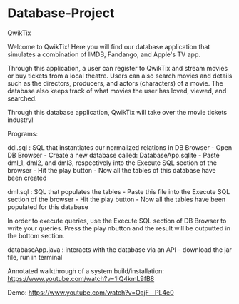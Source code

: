 # Database-Project
QwikTix

Welcome to QwikTix! Here you will find our database application that simulates a combination of IMDB, Fandango, and Apple's TV app.

Through this application, a user can register to QwikTix and stream movies or buy tickets from a local theatre. Users can also search movies and details such as the directors, producers, and actors (characters) of a movie. The database also keeps track of what movies the user has loved, viewed, and searched.

Through this database application, QwikTix will take over the movie tickets industry!

Programs:

ddl.sql : SQL that instantiates our normalized relations in DB Browser - Open DB Browser - Create a new database called: DatabaseApp.sqlite - Paste dml_1, dml2, and dml3, respectively into the Execute SQL section of the browser - Hit the play button - Now all the tables of this database have been created

dml.sql : SQL that populates the tables - Paste this file into the Execute SQL section of the browser - Hit the play button - Now all the tables have been populated for this database

In order to execute queries, use the Execute SQL section of DB Browser to write your queries. Press the play nbutton and the result will be outputted in the bottom section.

databaseApp.java : interacts with the database via an API - download the jar file, run in terminal

Annotated walkthrough of a system build/installation: https://www.youtube.com/watch?v=1IQ4kmL9fB8

Demo: https://www.youtube.com/watch?v=OajF__PL4e0
